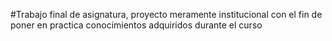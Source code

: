 #Trabajo final de asignatura, proyecto meramente institucional con el fin de poner en practica conocimientos adquiridos durante el curso

